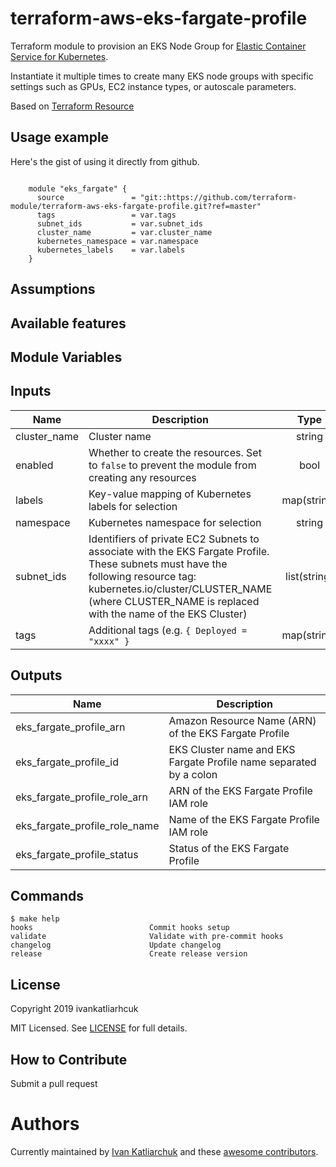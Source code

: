 # terraform-aws-eks-fargate-profile

Terraform module to provision an EKS Node Group for [Elastic Container Service for Kubernetes](https://aws.amazon.com/eks/).

Instantiate it multiple times to create many EKS node groups with specific settings such as GPUs, EC2 instance types, or autoscale parameters.

Based on [Terraform Resource](https://www.terraform.io/docs/providers/aws/r/eks_fargate_profile.html)

## Usage example

Here's the gist of using it directly from github.

```hcl

    module "eks_fargate" {
      source               = "git::https://github.com/terraform-module/terraform-aws-eks-fargate-profile.git?ref=master"
      tags                 = var.tags
      subnet_ids           = var.subnet_ids
      cluster_name         = var.cluster_name
      kubernetes_namespace = var.namespace
      kubernetes_labels    = var.labels
    }
```

## Assumptions

## Available features

## Module Variables

<!-- BEGINNING OF PRE-COMMIT-TERRAFORM DOCS HOOK -->
## Inputs

| Name | Description | Type | Default | Required |
|------|-------------|:----:|:-----:|:-----:|
| cluster\_name | Cluster name | string | n/a | yes |
| enabled | Whether to create the resources. Set to `false` to prevent the module from creating any resources | bool | `"true"` | no |
| labels | Key-value mapping of Kubernetes labels for selection | map(string) | `{}` | no |
| namespace | Kubernetes namespace for selection | string | n/a | yes |
| subnet\_ids | Identifiers of private EC2 Subnets to associate with the EKS Fargate Profile. These subnets must have the following resource tag: kubernetes.io/cluster/CLUSTER_NAME (where CLUSTER_NAME is replaced with the name of the EKS Cluster) | list(string) | n/a | yes |
| tags | Additional tags (e.g. `{ Deployed = "xxxx" }` | map(string) | `{}` | no |

## Outputs

| Name | Description |
|------|-------------|
| eks\_fargate\_profile\_arn | Amazon Resource Name (ARN) of the EKS Fargate Profile |
| eks\_fargate\_profile\_id | EKS Cluster name and EKS Fargate Profile name separated by a colon |
| eks\_fargate\_profile\_role\_arn | ARN of the EKS Fargate Profile IAM role |
| eks\_fargate\_profile\_role\_name | Name of the EKS Fargate Profile IAM role |
| eks\_fargate\_profile\_status | Status of the EKS Fargate Profile |

<!-- END OF PRE-COMMIT-TERRAFORM DOCS HOOK -->

## Commands

<!-- START makefile-doc -->
```
$ make help 
hooks                          Commit hooks setup
validate                       Validate with pre-commit hooks
changelog                      Update changelog
release                        Create release version 
```
<!-- END makefile-doc -->


## License

Copyright 2019 ivankatliarhcuk

MIT Licensed. See [LICENSE](./LICENSE) for full details.

## How to Contribute

Submit a pull request

# Authors

Currently maintained by [Ivan Katliarchuk](https://github.com/ivankatliarchuk) and these [awesome contributors](https://github.com/terraform-module/terraform-module-blueprint/graphs/contributors).
